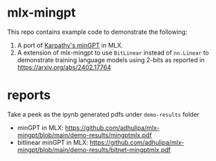 # mlx-mingpt

This repo contains example code to demonstrate the following:
1. A port of [Karpathy's minGPT](https://github.com/karpathy/minGPT) in MLX.
2. A extension of mlx-mingpt to use `BitLinear` instead of `nn.Linear` to demonstrate training language models using 2-bits as reported in https://arxiv.org/abs/2402.17764

# reports

Take a peek as the ipynb generated pdfs under `demo-results` folder
* minGPT in MLX: https://github.com/adhulipa/mlx-mingpt/blob/main/demo-results/mingptmlx.pdf
* bitlinear minGPT in MLX: https://github.com/adhulipa/mlx-mingpt/blob/main/demo-results/bitnet-mingptmlx.pdf
